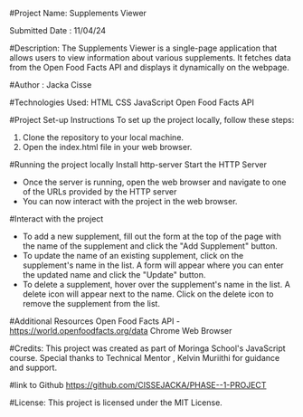 #Project Name: Supplements Viewer

Submitted Date : 11/04/24

#Description:
The Supplements Viewer is a single-page application that allows users to view information about various supplements. It fetches data from the Open Food Facts API and displays it dynamically on the webpage.

#Author :
 Jacka Cisse



#Technologies Used:
HTML
CSS
JavaScript
Open Food Facts API


#Project Set-up Instructions
To set up the project locally, follow these steps:
1. Clone the repository to your local machine.
2. Open the index.html file in your web browser.

#Running the project locally
Install http-server
 Start the HTTP Server
   - Once the server is running, open the web browser and navigate to one of the URLs provided by the HTTP server 
   - You can now interact with the project in the web browser.
   
#Interact with the project
- To add a new supplement, fill out the form at the top of the page with the name of the supplement and click the "Add Supplement" button.
- To update the name of an existing supplement, click on the supplement's name in the list. A form will appear where you can enter the updated name and click the "Update" button.
- To delete a supplement, hover over the supplement's name in the list. A delete icon will appear next to the name. Click on the delete icon to remove the supplement from the list.


#Additional Resources
Open Food Facts API -  https://world.openfoodfacts.org/data
Chrome Web Browser


#Credits:
This project was created as part of Moringa School's JavaScript course.
Special thanks to Technical Mentor , Kelvin Muriithi for guidance and support.

#link to Github
https://github.com/CISSEJACKA/PHASE--1-PROJECT

#License:
This project is licensed under the MIT License.
